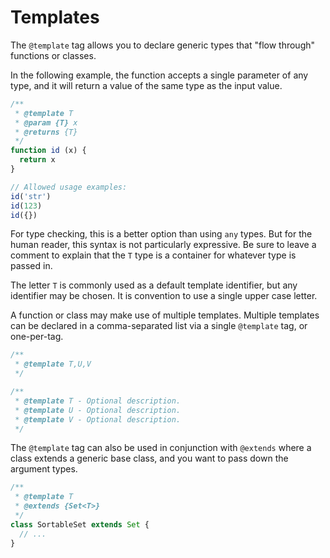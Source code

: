 # Templates

The `@template` tag allows you to declare generic types that "flow through" functions or classes.

In the following example, the function accepts a single parameter of any type, and it will return a value of the same type as the input value.

```js
/**
 * @template T
 * @param {T} x
 * @returns {T}
 */
function id (x) {
  return x
}

// Allowed usage examples:
id('str')
id(123)
id({})
```

For type checking, this is a better option than using `any` types. But for the human reader, this syntax is not particularly expressive. Be sure to leave a comment to explain that the `T` type is a container for whatever type is passed in.

The letter `T` is commonly used as a default template identifier, but any identifier may be chosen. It is convention to use a single upper case letter.

A function or class may make use of multiple templates. Multiple templates can be declared in a comma-separated list via a single `@template` tag, or one-per-tag.

```js
/**
 * @template T,U,V
 */
```

```js
/**
 * @template T - Optional description.
 * @template U - Optional description.
 * @template V - Optional description.
 */
```

The `@template` tag can also be used in conjunction with `@extends` where a class extends a generic base class, and you want to pass down the argument types.

```js
/**
 * @template T
 * @extends {Set<T>}
 */
class SortableSet extends Set {
  // ...
}
```
